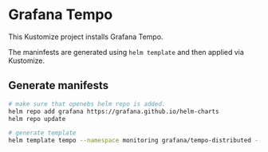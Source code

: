 # Grafana Tempo
This Kustomize project installs Grafana Tempo.

The maninfests are generated using `helm template` and then applied via Kustomize.

## Generate manifests
```sh
# make sure that openebs helm repo is added.
helm repo add grafana https://grafana.github.io/helm-charts
helm repo update

# generate template
helm template tempo --namespace monitoring grafana/tempo-distributed --values base/values.yaml > base/manifests.yaml
```

